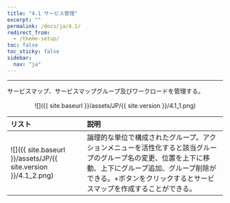 ```yaml
---
title: "4.1 サービス管理"
excerpt: ""
permalink: /docs/ja/4.1/
redirect_from:
  - /theme-setup/
toc: false
toc_sticky: false
sidebar:
  nav: "ja"
---
```


---

サービスマップ、サービスマップグループ及びワークロードを管理する。

ㅤㅤㅤㅤㅤ![]({{ site.baseurl }}/assets/JP/{{ site.version }}/4.1_1.png)

| **リスト** | **説明** |
| :--- | :--- |
| ![]({{ site.baseurl }}/assets/JP/{{ site.version }}/4.1_2.png) | 論理的な単位で構成されたグループ。アクションメニューを活性化すると該当グループのグループ名の変更、位置を上下に移動、上下にグループ追加、グループ削除ができる。+ボタンをクリックするとサービスマップを作成することができる。 |
